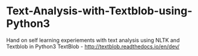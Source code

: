 # Text-Analysis-with-Textblob-using-Python3
Hand on self learning experiements with text analysis using NLTK and Textblob in Python3
TextBlob - http://textblob.readthedocs.io/en/dev/
